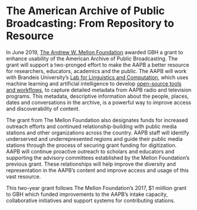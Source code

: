 # The American Archive of Public Broadcasting: From Repository to Resource

In June 2019, [The Andrew W. Mellon Foundation](https://mellon.org/) awarded GBH a grant to enhance usability of the American Archive of Public Broadcasting. The grant will support a two-pronged effort to make the AAPB a better resource for researchers, educators, academics and the public. The AAPB will work with Brandeis University’s [Lab for Linguistics and Computation](https://www.cs.brandeis.edu/~llc/), which uses machine learning and artificial intelligence to develop [open-source tools and workflows](https://clams.ai/), to capture detailed metadata from AAPB radio and television programs. This metadata, descriptive information about the people, places, dates and conversations in the archive, is a powerful way to improve access and discoverability of content.

The grant from The Mellon Foundation also designates funds for increased outreach efforts and continued relationship-building with public media stations and other organizations across the country. AAPB staff will identify underserved and underrepresented regions and guide their public media stations through the process of securing grant funding for digitization. AAPB will continue proactive outreach to scholars and educators and supporting the advisory committees established by the Mellon Foundation’s previous grant. These relationships will help improve the diversity and representation in the AAPB’s content and improve access and usage of this vast resource.

This two-year grant follows The Mellon Foundation’s 2017, $1 miillion grant to GBH which funded improvements to the AAPB’s intake capacity, collaborative initiatives and support systems for contributing stations.
